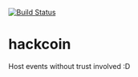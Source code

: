 [![Build Status](https://dev.azure.com/rubenmeseguer7/Hackcoin/_apis/build/status/meseguer.hackcoin?branchName=master)](https://dev.azure.com/rubenmeseguer7/Hackcoin/_build/latest?definitionId=1&branchName=master)

# hackcoin

Host events without trust involved :D
